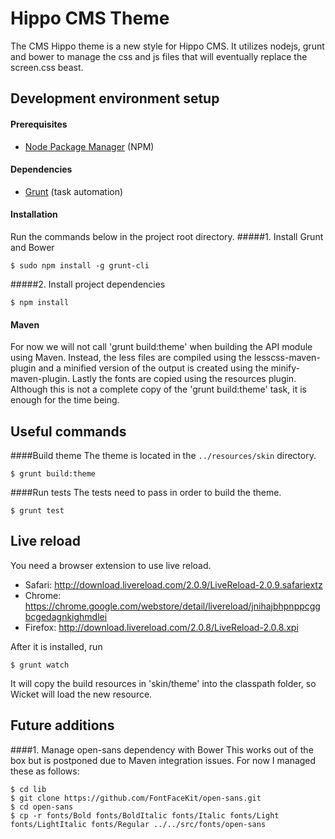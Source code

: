 Hippo CMS Theme
===========

The CMS Hippo theme is a new style for Hippo CMS. It utilizes nodejs, grunt and bower to manage the css and js
files that will eventually replace the screen.css beast.

## Development environment setup
#### Prerequisites

* [Node Package Manager](https://npmjs.org/) (NPM)

#### Dependencies

* [Grunt](http://gruntjs.com/) (task automation)
<!--* [Bower](http://bower.io/) (package management)-->

#### Installation
Run the commands below in the project root directory.
#####1. Install Grunt and Bower

<!-- $ sudo npm install -g grunt-cli bower -->
    $ sudo npm install -g grunt-cli
    
#####2. Install project dependencies

    $ npm install
<!-- $ bower install -->

#### Maven
For now we will not call 'grunt build:theme' when building the API module using Maven. Instead, the less files
are compiled using the lesscss-maven-plugin and a minified version of the output is created using the 
minify-maven-plugin. Lastly the fonts are copied using the resources plugin. Although this is not a complete copy
of the 'grunt build:theme' task, it is enough for the time being.

## Useful commands

####Build theme
The theme is located in the `../resources/skin` directory.

    $ grunt build:theme

####Run tests
The tests need to pass in order to build the theme.

    $ grunt test

## Live reload
You need a browser extension to use live reload.

*   Safari: http://download.livereload.com/2.0.9/LiveReload-2.0.9.safariextz
*   Chrome: https://chrome.google.com/webstore/detail/livereload/jnihajbhpnppcggbcgedagnkighmdlei
*   Firefox: http://download.livereload.com/2.0.8/LiveReload-2.0.8.xpi

After it is installed, run

    $ grunt watch
    
It will copy the build resources in 'skin/theme' into the classpath folder, so Wicket will load the new resource.

## Future additions

####1. Manage open-sans dependency with Bower
This works out of the box but is postponed due to Maven integration issues. For now I managed these as follows:

    $ cd lib
    $ git clone https://github.com/FontFaceKit/open-sans.git
    $ cd open-sans
    $ cp -r fonts/Bold fonts/BoldItalic fonts/Italic fonts/Light fonts/LightItalic fonts/Regular ../../src/fonts/open-sans
    
